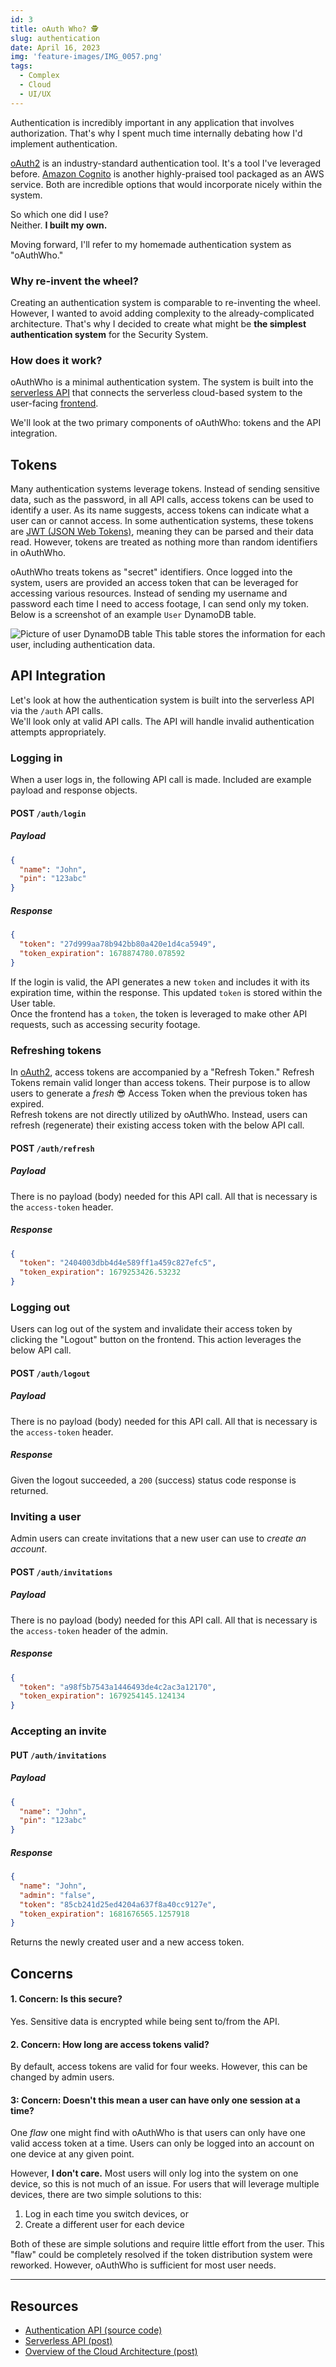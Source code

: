 ```yaml
---
id: 3
title: oAuth Who? 🕵️
slug: authentication
date: April 16, 2023
img: 'feature-images/IMG_0057.png'
tags: 
  - Complex
  - Cloud
  - UI/UX
---
```


Authentication is incredibly important in any application that involves authorization. That's why I spent much time internally debating how I'd implement authentication.

[oAuth2](https://oauth.net/2/) is an industry-standard authentication tool. It's a tool I've leveraged before. [Amazon Cognito](https://aws.amazon.com/cognito/) is another highly-praised tool packaged as an AWS service. Both are incredible options that would incorporate nicely within the system.

So which one did I use? \
Neither. **I built my own.**

<!--more-->

Moving forward, I'll refer to my homemade authentication system as "oAuthWho."

### Why re-invent the wheel?
Creating an authentication system is comparable to re-inventing the wheel. However, I wanted to avoid adding complexity to the already-complicated architecture. That's why I decided to create what might be **the simplest authentication system** for the Security System.

### How does it work?
oAuthWho is a minimal authentication system. The system is built into the [serverless API](/portfolio/serverless-security-system/serverless-api) that connects the serverless cloud-based system to the user-facing [frontend](/portfolio/serverless-security-system/frontend).

We'll look at the two primary components of oAuthWho: tokens and the API integration.


## Tokens
Many authentication systems leverage tokens. Instead of sending sensitive data, such as the password, in all API calls, access tokens can be used to identify a user. As its name suggests, access tokens can indicate what a user can or cannot access. In some authentication systems, these tokens are [JWT (JSON Web Tokens)](https://jwt.io), meaning they can be parsed and their data read. However, tokens are treated as nothing more than random identifiers in oAuthWho.
<!--In most authentication systems, tokens include small pieces of data since they leverage tools like [JSON Web Tokens](https://jwt.io). -->
oAuthWho treats tokens as "secret" identifiers. Once logged into the system, users are provided an access token that can be leveraged for accessing various resources. Instead of sending my username and password each time I need to access footage, I can send only my token. \
Below is a screenshot of an example `User` DynamoDB table.

![Picture of user DynamoDB table](/blog-images/serverless-security-system/users-dynamo-table-example.png)
This table stores the information for each user, including authentication data.

## API Integration
Let's look at how the authentication system is built into the serverless API via the `/auth` API calls. \
We'll look only at valid API calls. The API will handle invalid authentication attempts appropriately.

### Logging in
When a user logs in, the following API call is made. Included are example payload and response objects.

#### POST `/auth/login`
##### Payload
```json
{
  "name": "John",
  "pin": "123abc"
}
```

##### Response
```json
{
  "token": "27d999aa78b942bb80a420e1d4ca5949",
  "token_expiration": 1678874780.078592
}
```

If the login is valid, the API generates a new `token` and includes it with its expiration time, within the response. This updated `token` is stored within the User table. \
Once the frontend has a `token`, the token is leveraged to make other API requests, such as accessing security footage.
<!--
The token is included in API requests as a custom `access-token` HTTP header.
-->

### Refreshing tokens
In [oAuth2](https://oauth.net/2/), access tokens are accompanied by a "Refresh Token." Refresh Tokens remain valid longer than access tokens. Their purpose is to allow users to generate a *fresh* 😎 Access Token when the previous token has expired. \
Refresh tokens are not directly utilized by oAuthWho. Instead, users can refresh (regenerate) their existing access token with the below API call.

#### POST `/auth/refresh`
##### Payload
There is no payload (body) needed for this API call. All that is necessary is the `access-token` header.

##### Response
```json
{
  "token": "2404003dbb4d4e589ff1a459c827efc5",
  "token_expiration": 1679253426.53232
}
```

### Logging out
Users can log out of the system and invalidate their access token by clicking the "Logout" button on the frontend. This action leverages the below API call.

#### POST `/auth/logout`
##### Payload
There is no payload (body) needed for this API call. All that is necessary is the `access-token` header.

##### Response
Given the logout succeeded, a `200` (success) status code response is returned.


### Inviting a user
Admin users can create invitations that a new user can use to *create an account*.


#### POST `/auth/invitations`
##### Payload
There is no payload (body) needed for this API call. All that is necessary is the `access-token` header of the admin.

##### Response
```json
{
  "token": "a98f5b7543a1446493de4c2ac3a12170",
  "token_expiration": 1679254145.124134
}
```

### Accepting an invite

#### PUT `/auth/invitations`
##### Payload
```json
{
  "name": "John",
  "pin": "123abc"
}
```

##### Response
```json
{
  "name": "John",
  "admin": "false",
  "token": "85cb241d25ed4204a637f8a40cc9127e",
  "token_expiration": 1681676565.1257918
}
```
Returns the newly created user and a new access token.


## Concerns
#### 1. Concern: Is this secure?
Yes. Sensitive data is encrypted while being sent to/from the API.

#### 2. Concern: How long are access tokens valid?
By default, access tokens are valid for four weeks. However, this can be changed by admin users.

#### 3: Concern: Doesn't this mean a user can have only one session at a time?
One *flaw* one might find with oAuthWho is that users can only have one valid access token at a time. Users can only be logged into an account on one device at any given point.

However, **I don't care.** Most users will only log into the system on one device, so this is not much of an issue. For users that will leverage multiple devices, there are two simple solutions to this:
1. Log in each time you switch devices, or
1. Create a different user for each device

Both of these are simple solutions and require little effort from the user. This "flaw" could be completely resolved if the token distribution system were reworked. However, oAuthWho is sufficient for most user needs.

---

## Resources
  - [Authentication API (source code)](https://github.com/cal-overflow/serverless-security-system/blob/main/cloud/lambda/api/auth.py)
  - [Serverless API (post)](/portfolio/serverless-security-system/serverless-api)
  - [Overview of the Cloud Architecture (post)](/portfolio/serverless-security-system/cloud-architecture)

